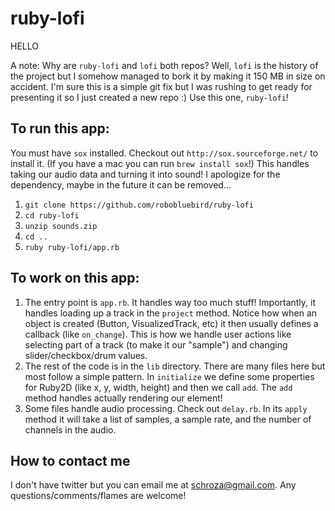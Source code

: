 # ruby-lofi

HELLO

A note: Why are `ruby-lofi` and `lofi` both repos? Well, `lofi` is the history of the project but I somehow managed to bork it by making it 150 MB in size on accident. I'm sure this is a simple git fix but I was rushing to get ready for presenting it so I just created a new repo :) Use this one, `ruby-lofi`!

## To run this app:

You must have `sox` installed. Checkout out `http://sox.sourceforge.net/` to install it. (If you have a mac you can run `brew install sox`!) This handles taking our audio data and turning it into sound! I apologize for the dependency, maybe in the future it can be removed...

1. `git clone https://github.com/robobluebird/ruby-lofi`
2. `cd ruby-lofi`
3. `unzip sounds.zip`
4. `cd ..`
5. `ruby ruby-lofi/app.rb`

## To work on this app:

1. The entry point is `app.rb`. It handles way too much stuff! Importantly, it handles loading up a track in the `project` method. Notice how when an object is created (Button, VisualizedTrack, etc) it then usually defines a callback (like `on_change`). This is how we handle user actions like selecting part of a track (to make it our "sample") and changing slider/checkbox/drum values.
2. The rest of the code is in the `lib` directory. There are many files here but most follow a simple pattern. In `initialize` we define some properties for Ruby2D (like x, y, width, height) and then we call `add`. The `add` method handles actually rendering our element!
3. Some files handle audio processing. Check out `delay.rb`. In its `apply` method it will take a list of samples, a sample rate, and the number of channels in the audio.

## How to contact me

I don't have twitter but you can email me at schroza@gmail.com. Any questions/comments/flames are welcome!
